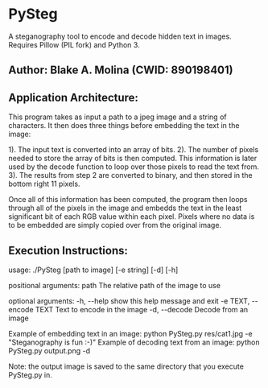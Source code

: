 # PySteg
A steganography tool to encode and decode hidden text in images. Requires Pillow (PIL fork) and Python 3.

## Author: Blake A. Molina (CWID: 890198401)

## Application Architecture: 
This program takes as input a path to a jpeg image and a string of characters. It then does three things before embedding the text in the image:

1). The input text is converted into an array of bits.
2). The number of pixels needed to store the array of bits is then computed. This information is later used by the decode function to loop over those pixels to read the text from.
3). The results from step 2 are converted to binary, and then stored in the bottom right 11 pixels.

Once all of this information has been computed, the program then loops through all of the pixels in the image and embedds the text in the least significant bit of each RGB value within each pixel. Pixels where no data is to be embedded are simply copied over from the original image.
 
## Execution Instructions:
usage: ./PySteg [path to image] [-e string] [-d] [-h]

positional arguments:
  path			The relative path of the image to use

optional arguments:
  -h, --help		show this help message and exit
  -e TEXT, --encode TEXT
			Text to encode in the image
  -d, --decode		Decode from an image

Example of embedding text in an image: python PySteg.py res/cat1.jpg -e "Steganography is fun :-)"
Example of decoding text from an image: python PySteg.py output.png -d

Note: the output image is saved to the same directory that you execute PySteg.py in.

